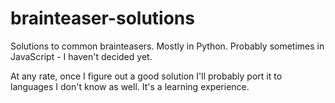 brainteaser-solutions
=====================

Solutions to common brainteasers. Mostly in Python. Probably sometimes in JavaScript - I haven't decided yet.

At any rate, once I figure out a good solution I'll probably port it to languages I don't know as well. It's a learning experience.
